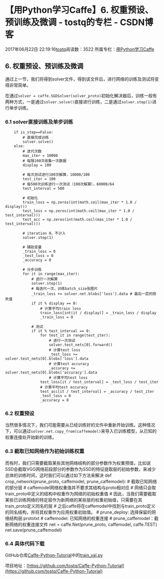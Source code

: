 # 【用Python学习Caffe】6. 权重预设、预训练及微调 - tostq的专栏 - CSDN博客





2017年06月22日 22:19:16[tostq](https://me.csdn.net/tostq)阅读数：3522
所属专栏：[用Python学习Caffe](https://blog.csdn.net/column/details/16089.html)









## 6. 权重预设、预训练及微调

通过上一节，我们将得到solver文件，得到该文件后，进行网络的训练及测试将变得非常简单。 

在通过`solver = caffe.SGDSolver(solver_proto)`初始化解决器后，训练一般有两种方式，一是通过`solver.solve()`直接进行训练，二是通过`solver.step(1)`进行单步训练。

### 6.1 solver直接训练及单步训练
        if is_step==False:
            # 直接完成训练
            solver.solve()
        else:
            # 迭代次数
            max_iter = 10000
            # 每隔100次收集一次数据
            display = 100

            # 每次测试进行100次解算，10000/100
            test_iter = 100
            # 每500次训练进行一次测试（100次解算），60000/64
            test_interval = 500

            # 初始化
            train_loss = np.zeros(int(math.ceil(max_iter * 1.0 / display)))
            test_loss = np.zeros(int(math.ceil(max_iter * 1.0 / test_interval)))
            test_acc = np.zeros(int(math.ceil(max_iter * 1.0 / test_interval)))

            # iteration 0，不计入
            solver.step(1)

            # 辅助变量
            _train_loss = 0
            _test_loss = 0
            _accuracy = 0

            # 分步训练
            for it in range(max_iter):
                # 进行一次解算
                solver.step(1)
                # 每迭代一次，训练batch_size张图片
                _train_loss += solver.net.blobs['loss'].data # 最后一层的损失值
                if it % display == 0:
                    # 计算平均train loss
                    train_loss[int(it / display)] = _train_loss / display
                    _train_loss = 0

                # 测试
                if it % test_interval == 0:
                    for test_it in range(test_iter):
                        # 进行一次测试
                        solver.test_nets[0].forward()
                        # 计算test loss
                        _test_loss += solver.test_nets[0].blobs['loss'].data
                        # 计算test accuracy
                        _accuracy += solver.test_nets[0].blobs['accuracy'].data
                        # 计算平均test loss
                    test_loss[it / test_interval] = _test_loss / test_iter
                    # 计算平均test accuracy
                    test_acc[it / test_interval] = _accuracy / test_iter
                    _test_loss = 0
                    _accuracy = 0

### 6.2 权重预设

当然很多情况下，我们可能需要从已经训练好的文件中重新开始训练。这种情况下，可以通过`solver.net.copy_from(caffemodel)`来导入已训练模型，从已知的权重连接处开始新的训练。

### 6.3 截取已知网络作为初始训练权重

而有时，我们只需要截取某些其他网络结构的部分参数作为权重预值，比如说SSD会截取VGG网络前段部分的参数作为SSD的特征提取层的初始参数，来减少总体的训练时间，这时我们可以通过如下方法来解决
    def crop_network(prune_proto, caffemodel, prune_caffemodel):
        # 截取已知网络的部分层
        #  caffemodel网络权重值并不要求其结构与proto相对应
        # 网络只会取train_proto中定义的结构中权重作为网络的初始权重值
        # 因此，当我们需要截取某些已训练网络的特定层作为新网络的某些层的权重初始值，只需要在其train_proto定义同名的层
        # 之后caffe将在caffemodel中找到与train_proto定义的同名结构，并将其权重作为应用权重初始值。
        # prune_deploy: 选择保留的网络结构层:prototxt
        # caffemodel: 已知网络的权重连接
        # prune_caffemodel：截断网络的权重连接文件
        net = caffe.Net(prune_proto, caffemodel, caffe.TEST)
        net.save(prune_caffemodel)

### 6.4 具体代码下载

GitHub仓库[Caffe-Python-Tutorial](https://github.com/tostq/Caffe-Python-Tutorial)中的[train_val.py](https://github.com/tostq/Caffe-Python-Tutorial/blob/master/train_val.py)

项目地址：[https://github.com/tostq/Caffe-Python-Tutorial](https://github.com/tostq/Caffe-Python-Tutorial)



